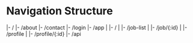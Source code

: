 # Navigation Structure

|- /
|- /about
|- /contact
|- /login
|- /app
|	|- /
|	|- /job-list
|	|- /job/{:id}
|	|- /profile
|	|- /profile/{:id}
|- /api